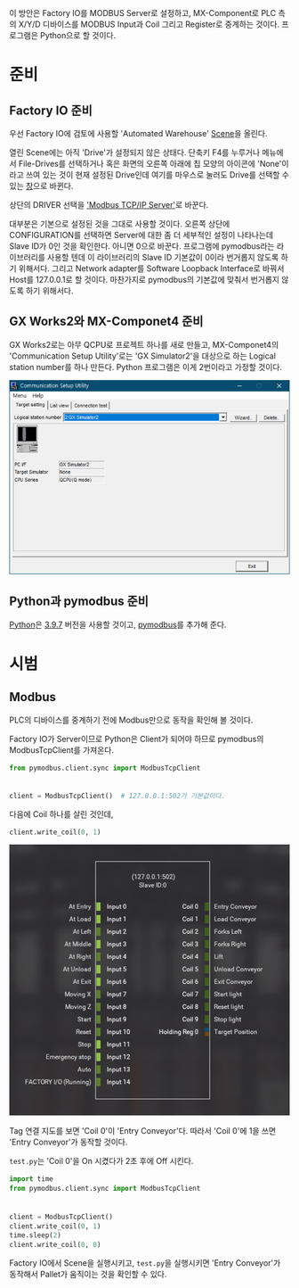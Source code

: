 이 방안은 Factory IO를 MODBUS Server로 설정하고, 
MX-Component로 PLC 측의 X/Y/D 디바이스를 MODBUS Input과 Coil 그리고 Register로 중계하는 것이다.
프로그램은 Python으로 할 것이다. 

# 준비

## Factory IO 준비 

우선 Factory IO에 검토에 사용할 'Automated Warehouse' [Scene](https://docs.factoryio.com/manual/scenes/)을 올린다. 

열린 Scene에는 아직 'Drive'가 설정되지 않은 상태다. 
단축키 F4를 누루거나
메뉴에서 File-Drives를 선택하거나
혹은 화면의 오른쪽 아래에 칩 모양의 아이콘에 'None'이라고 쓰여 있는 것이 현재 설정된 Drive인데 
여기를 마우스로 눌러도 Drive를 선택할 수 있는 [창](https://docs.factoryio.com/manual/drivers/)으로 바뀐다. 

상단의 DRIVER 선택을 ['Modbus TCP/IP Server'](https://docs.factoryio.com/manual/drivers/modbus-server/)로 바꾼다. 

대부분은 기본으로 설정된 것을 그대로 사용할 것이다. 
오른쪽 상단에 CONFIGURATION를 선택하면 Server에 대한 좀 더 세부적인 설정이 나타나는데 
Slave ID가 0인 것을 확인한다. 아니면 0으로 바꾼다. 
프로그램에 pymodbus라는 라이브러리를 사용할 텐데
이 라이브러리의 Slave ID 기본값이 0이라 번거롭지 않도록 하기 위해서다.
그리고 Network adapter를 Software Loopback Interface로 바꿔서 
Host를 127.0.0.1로 할 것이다.
마찬가지로 pymodbus의 기본값에 맞춰서 번거롭지 않도록 하기 위해서다.

## GX Works2와 MX-Componet4 준비

GX Works2로는 아무 QCPU로 프로젝트 하나를 새로 만들고,
MX-Componet4의 'Communication Setup Utility'로는
'GX Simulator2'을 대상으로 하는 Logical station number를 하나 만든다.
Python 프로그램은 이게 2번이라고 가정할 것이다.

![gx_simulator2](gx_simulator2.png)

## Python과 pymodbus 준비

[Python](https://www.python.org/)은 [3.9.7](https://www.python.org/downloads/release/python-397/) 버전을 사용할 것이고,
[pymodbus](https://pypi.org/project/pymodbus/)를 추가해 준다.

# 시범

## Modbus

PLC의 디바이스를 중계하기 전에 Modbus만으로 동작을 확인해 볼 것이다.

Factory IO가 Server이므로 Python은 Client가 되어야 하므로
pymodbus의 ModbusTcpClient를 가져온다.

```python
from pymodbus.client.sync import ModbusTcpClient


client = ModbusTcpClient()  # 127.0.0.1:502가 기본값이다.
```

다음에 Coil 하나를 살린 것인데,

```python
client.write_coil(0, 1)
```

![tag_map](tag_map.png)

Tag 연결 지도를 보면 'Coil 0'이 'Entry Conveyor'다.
따라서 'Coil 0'에 1을 쓰면 'Entry Conveyor'가 동작할 것이다.

`test.py`는 'Coil 0'을 On 시켰다가 2초 후에 Off 시킨다.

```python
import time
from pymodbus.client.sync import ModbusTcpClient


client = ModbusTcpClient()
client.write_coil(0, 1)
time.sleep(2)
client.write_coil(0, 0)
```

Factory IO에서 Scene을 실행시키고, `test.py`을 실행시키면
'Entry Conveyor'가 동작해서 Pallet가 움직이는 것을 확인할 수 있다.
